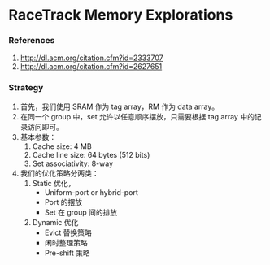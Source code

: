 # RaceTrack Memory Explorations
 
### References

1. http://dl.acm.org/citation.cfm?id=2333707
2. http://dl.acm.org/citation.cfm?id=2627651

### Strategy

1. 首先，我们使用 SRAM 作为 tag array，RM 作为 data array。
2. 在同一个 group 中，set 允许以任意顺序摆放，只需要根据 tag array 中的记录访问即可。
3. 基本参数：
	1. Cache size: 4 MB
	2. Cache line size: 64 bytes (512 bits)
	3. Set associativity: 8-way
4. 我们的优化策略分两类：
	1. Static 优化，
		* Uniform-port or hybrid-port
		* Port 的摆放
		* Set 在 group 间的排放
	2. Dynamic 优化
		* Evict 替换策略
		* 闲时整理策略
		* Pre-shift 策略
